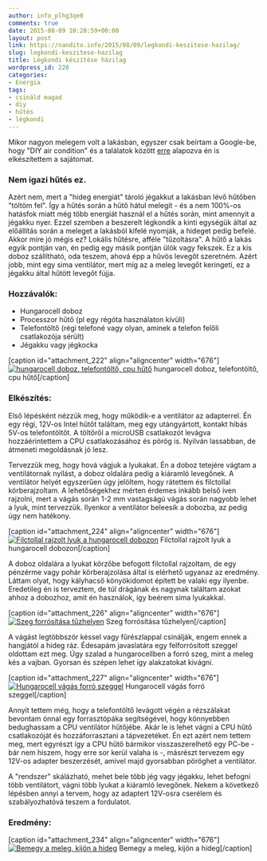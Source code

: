 ```yaml
---
author: info_plhg3qe0
comments: true
date: 2015-08-09 10:28:59+00:00
layout: post
link: https://nandito.info/2015/08/09/legkondi-keszitese-hazilag/
slug: legkondi-keszitese-hazilag
title: Légkondi készítése házilag
wordpress_id: 220
categories:
- Energia
tags:
- csináld magad
- diy
- hűtés
- légkondi
---
```


Mikor nagyon melegem volt a lakásban, egyszer csak beírtam a Google-be, hogy "DIY air condition" és a találatok között [erre](https://www.youtube.com/watch?v=FaC0dlRENk0) alapozva én is elkészítettem a sajátomat.

### Nem igazi hűtés ez.

Azért nem, mert a "hideg energiát" tároló jégakkut a lakásban lévő hűtőben "töltöm fel". Így a hűtés során a hűtő hátul melegít - és a nem 100%-os hatásfok miatt még több energiát használ el a hűtés során, mint amennyit a jégakku nyer. Ezzel szemben a beszerelt légkondik a kinti egységük által az előállítás során a meleget a lakásból kifelé nyomják, a hideget pedig befelé. Akkor mire jó mégis ez? Lokális hűtésre, afféle "tűzoltásra". A hűtő a lakás egyik pontján van, én pedig egy másik pontján ülök vagy fekszek. Ez a kis doboz szállítható, oda teszem, ahová épp a hűvös levegőt szeretném. Azért jobb, mint egy sima ventilátor, mert míg az a meleg levegőt keringeti, ez a jégakku által hűtött levegőt fújja.

### Hozzávalók:

* Hungarocell doboz
* Processzor hűtő (pl egy régóta használaton kívüli)
* Telefontöltő (régi telefoné vagy olyan, aminek a telefon felőli csatlakozója sérült)
* Jégakku vagy jégkocka

[caption id="attachment_222" align="aligncenter" width="676"][![hungarocell doboz, telefontöltő, cpu hűtő](http://nandito.info/nandiction/files/2015/08/20150809_095058-1024x576.jpg)](http://nandito.info/nandiction/files/2015/08/20150809_095058.jpg) hungarocell doboz, telefontöltő, cpu hűtő[/caption]

### Elkészítés:

Első lépésként nézzük meg, hogy működik-e a ventilátor az adapterrel. Én egy régi, 12V-os Intel hűtőt találtam, meg egy utángyártott, kontakt hibás 5V-os telefontöltőt. A töltőről a microUSB csatlakozót levágva hozzáérintettem a CPU csatlakozásához és pörög is. Nyilván lassabban, de átmeneti megoldásnak jó lesz.

Tervezzük meg, hogy hová vágjuk a lyukakat. Én a doboz tetejére vágtam a ventilátornak nyílást, a doboz oldalára pedig a kiáramló levegőnek. A ventilátor helyét egyszerűen úgy jelöltem, hogy rátettem és filctollal körberajzoltam. A lehetőségekhez mérten érdemes inkább belső íven rajzolni, mert a vágás során 1-2 mm vastagságú vágás során nagyobb lehet a lyuk, mint tervezzük. Ilyenkor a ventilátor beleesik a dobozba, az pedig úgy nem hatékony.

[caption id="attachment_224" align="aligncenter" width="676"][![Filctollal rajzolt lyuk a hungarocell dobozon](http://nandito.info/nandiction/files/2015/08/20150809_095931-1024x576.jpg)](http://nandito.info/nandiction/files/2015/08/20150809_095931.jpg) Filctollal rajzolt lyuk a hungarocell dobozon[/caption]

A doboz oldalára a lyukat körzőbe befogott filctollal rajzoltam, de egy pénzérme vagy pohár körberajzolása által is elérhető ugyanaz az eredmény. Láttam olyat, hogy kályhacső könyökidomot épített be valaki egy ilyenbe. Eredetileg én is terveztem, de túl drágának és nagynak találtam azokat ahhoz a dobozhoz, amit én használok, így beérem sima lyukakkal.

[caption id="attachment_226" align="aligncenter" width="676"][![Szeg forrósítása tűzhelyen](http://nandito.info/nandiction/files/2015/08/20150809_100023-1024x576.jpg)](http://nandito.info/nandiction/files/2015/08/20150809_100023.jpg) Szeg forrósítása tűzhelyen[/caption]

A vágást legtöbbször késsel vagy fűrészlappal csinálják, engem ennek a hangjától a hideg ráz. Édesapám javaslatára egy felforrósított szeggel oldottam ezt meg. Úgy szalad a hungarocellben a forró szeg, mint a meleg kés a vajban. Gyorsan és szépen lehet így alakzatokat kivágni.

[caption id="attachment_227" align="aligncenter" width="676"][![Hungarocell vágás forró szeggel](http://nandito.info/nandiction/files/2015/08/20150809_100036-1024x576.jpg)](http://nandito.info/nandiction/files/2015/08/20150809_100036.jpg) Hungarocell vágás forró szeggel[/caption]

Annyit tettem még, hogy a telefontöltő levágott végén a rézszálakat bevontam ónnal egy forrasztópáka segítségével, hogy könnyebben bedughassam a CPU ventilátor hűtőjébe. Akár le is lehet vágni a CPU hűtő csatlakozóját és hozzáforrasztani a tápvezetéket. Én ezt azért nem tettem meg, mert egyrészt így a CPU hűtő bármikor visszaszerelhető egy PC-be - bár nem hiszem, hogy erre sor kerül valaha is -, másrészt tervezem egy 12V-os adapter beszerzését, amivel majd gyorsabban pöröghet a ventilátor.

A "rendszer" skálázható, mehet bele több jég vagy jégakku, lehet befogni több ventilátort, vágni több lyukat a kiáramló levegőnek. Nekem a következő lépésben annyi a tervem, hogy az adaptert 12V-osra cserélem és szabályozhatóvá teszem a fordulatot.

### Eredmény:

[caption id="attachment_234" align="aligncenter" width="676"][![Bemegy a meleg, kijön a hideg](http://nandito.info/nandiction/files/2015/08/20150809_122410-1024x576.jpg)](http://nandito.info/nandiction/files/2015/08/20150809_122410.jpg) Bemegy a meleg, kijön a hideg[/caption]
